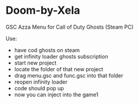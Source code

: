 # Doom-by-Xela
GSC Azza Menu for Call of Duty Ghosts (Steam PC)

Use:
- have cod ghosts on steam
- get infinity loader ghosts subscription
- start new project
- locate the folder of that new project
- drag menu.gsc and func.gsc into that folder
- reopen infinity loader
- code should pop up
- now you can inject into the game1
